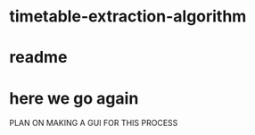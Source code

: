 # timetable-extraction-algorithm
# readme
# here we go again

PLAN ON MAKING A GUI FOR THIS PROCESS
